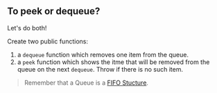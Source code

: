 ## To peek or dequeue?

Let's do both!

Create two public functions: 

1. a `dequeue` function which removes one item from the queue.
2. a `peek` function which shows the itme that will be removed from the queue on the next `dequeue`. Throw if there is no such item.

> Remember that a Queue is a [FIFO Stucture](?tab=details).
